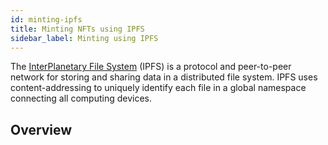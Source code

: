 ```yaml
---
id: minting-ipfs
title: Minting NFTs using IPFS
sidebar_label: Minting using IPFS
---
```


The [InterPlanetary File System](https://ipfs.io/) (IPFS) is a protocol and peer-to-peer network for storing and sharing data in a distributed file system. IPFS uses content-addressing to uniquely identify each file in a global namespace connecting all computing devices.

## Overview


